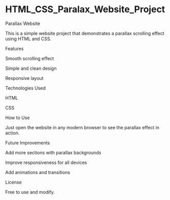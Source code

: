 # HTML_CSS_Paralax_Website_Project
Parallax Website

This is a simple website project that demonstrates a parallax scrolling effect using HTML and CSS.

Features

Smooth scrolling effect

Simple and clean design

Responsive layout

Technologies Used

HTML

CSS

How to Use

Just open the website in any modern browser to see the parallax effect in action.

Future Improvements

Add more sections with parallax backgrounds

Improve responsiveness for all devices

Add animations and transitions

License

Free to use and modify.
